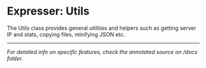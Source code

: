 # Expresser: Utils

The Utils class provides general utilities and helpers such as getting server IP and stats, copying files,
minifying JSON etc.

---

*For detailed info on specific features, check the annotated source on /docs folder.*
